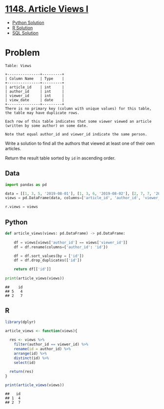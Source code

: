 
# [1148. Article Views I](https://leetcode.com/problems/article-views-i/)

- [Python Solution](#python)
- [R Solution](#r)
- [SQL Solution](https://leetcode.com/problems/article-views-i/solutions/7115314/simple-by-atamalu123-7wkl/)

# Problem

    Table: Views

    +---------------+---------+
    | Column Name   | Type    |
    +---------------+---------+
    | article_id    | int     |
    | author_id     | int     |
    | viewer_id     | int     |
    | view_date     | date    |
    +---------------+---------+
    There is no primary key (column with unique values) for this table, the table may have duplicate rows.

    Each row of this table indicates that some viewer viewed an article (written by some author) on some date. 

    Note that equal author_id and viewer_id indicate the same person.

Write a solution to find all the authors that viewed at least one of
their own articles.

Return the result table sorted by `id` in ascending order.

## Data

``` python
import pandas as pd

data = [[1, 3, 5, '2019-08-01'], [1, 3, 6, '2019-08-02'], [2, 7, 7, '2019-08-01'], [2, 7, 6, '2019-08-02'], [4, 7, 1, '2019-07-22'], [3, 4, 4, '2019-07-21'], [3, 4, 4, '2019-07-21']]
views = pd.DataFrame(data, columns=['article_id', 'author_id', 'viewer_id', 'view_date']).astype({'article_id':'int', 'author_id':'int', 'viewer_id':'int', 'view_date':'datetime64[ns]'})

r.views = views
```

## Python

``` python
def article_views(views: pd.DataFrame) -> pd.DataFrame:
    
    df = views[views['author_id'] == views['viewer_id']]
    df = df.rename(columns={'author_id': 'id'})

    df = df.sort_values(by = ['id'])
    df = df.drop_duplicates(['id'])

    return df[['id']]
  
print(article_views(views))
```

    ##    id
    ## 5   4
    ## 2   7

## R

``` r
library(dplyr)

article_views <- function(views){
  
  res <- views %>%
    filter(author_id == viewer_id) %>%
    rename(id = author_id) %>%
    arrange(id) %>%
    distinct(id) %>%
    select(id)
  
  return(res)
}

print(article_views(views))
```

    ##   id
    ## 1  4
    ## 2  7
